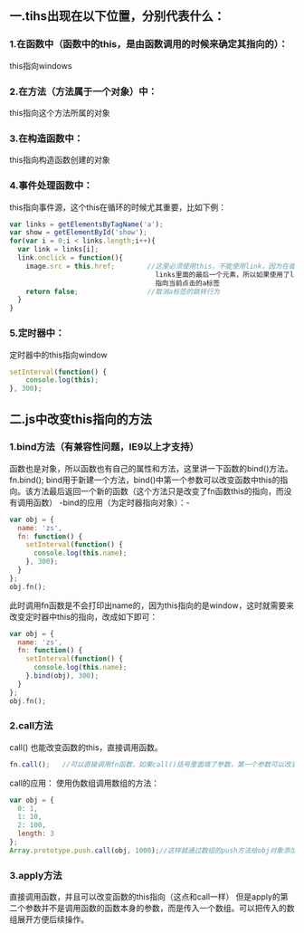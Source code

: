 ## 一.tihs出现在以下位置，分别代表什么：
### 1.在函数中（函数中的this，是由函数调用的时候来确定其指向的）：
this指向windows

### 2.在方法（方法属于一个对象）中：
this指向这个方法所属的对象

### 3.在构造函数中：
this指向构造函数创建的对象

### 4.事件处理函数中：
this指向事件源，这个this在循环的时候尤其重要，比如下例：
```javascript
var links = getElementsByTagName('a');
var show = getElementById('show');
for(var i = 0;i < links.length;i++){
  var link = links[i];
  link.onclick = function(){
    image.src = this.href;        //这里必须使用this，不能使用link，因为在循环注册事件的时候，事件不会执行，而当循环结束后，link就会一直指向
                                    links里面的最后一个元素，所以如果使用了link的话无论点击了哪个a标签都会给其赋值一样的地址。使用this话会一直
                                    指向当前点击的a标签
    return false;                 //取消a标签的跳转行为
  }
}
```
### 5.定时器中：
定时器中的this指向window
```javascript
setInterval(function() {
    console.log(this);
}, 300);
```
## 二.js中改变this指向的方法

### 1.bind方法（有兼容性问题，IE9以上才支持）
函数也是对象，所以函数也有自己的属性和方法，这里讲一下函数的bind()方法。
fn.bind();
bind用于新建一个方法，bind()中第一个参数可以改变函数中this的指向。该方法最后返回一个新的函数（这个方法只是改变了fn函数this的指向，而没有调用函数）
-bind的应用（为定时器指向对象）：-
```javascript
var obj = {
  name: 'zs',
  fn: function() {
    setInterval(function() {
      console.log(this.name);
    }, 300);
  }
};
obj.fn();
```
此时调用fn函数是不会打印出name的，因为this指向的是window，这时就需要来改变定时器中this的指向，改成如下即可：
```javascript
var obj = {
  name: 'zs',
  fn: function() {
    setInterval(function() {
      console.log(this.name);
    }.bind(obj), 300);
  }
};
obj.fn();
```

### 2.call方法
call()  也能改变函数的this，直接调用函数。
```javascript
fn.call();   //可以直接调用fn函数，如果call()括号里面填了参数，第一个参数可以改变fn中this的指向。后面的参数表示调用fn函数的实参。call的返回值就是函数的返回值
```
call的应用：
使用伪数组调用数组的方法：
```javascript
var obj = {
  0: 1,
  1: 10,
  2: 100,
  length: 3
};
Array.prototype.push.call(obj, 1000);//这样就通过数组的push方法给obj对象添加了一项值为1000的数据
```
### 3.apply方法
直接调用函数，并且可以改变函数的this指向（这点和call一样）
但是apply的第二个参数并不是调用函数的函数本身的参数，而是传入一个数组。可以把传入的数组展开方便后续操作。
